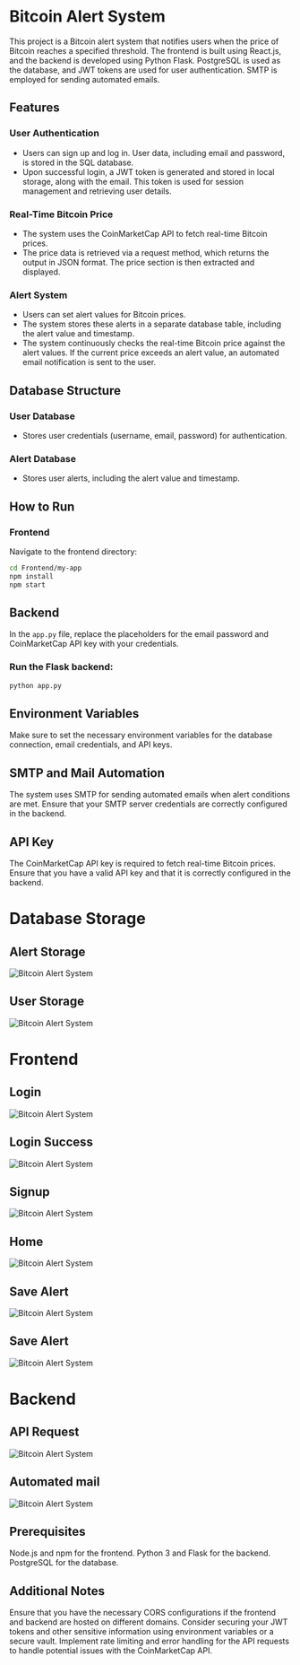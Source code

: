 # Bitcoin Alert System

This project is a Bitcoin alert system that notifies users when the price of Bitcoin reaches a specified threshold. The frontend is built using React.js, and the backend is developed using Python Flask. PostgreSQL is used as the database, and JWT tokens are used for user authentication. SMTP is employed for sending automated emails.

## Features

### User Authentication
- Users can sign up and log in. User data, including email and password, is stored in the SQL database.
- Upon successful login, a JWT token is generated and stored in local storage, along with the email. This token is used for session management and retrieving user details.

### Real-Time Bitcoin Price
- The system uses the CoinMarketCap API to fetch real-time Bitcoin prices.
- The price data is retrieved via a request method, which returns the output in JSON format. The price section is then extracted and displayed.

### Alert System
- Users can set alert values for Bitcoin prices.
- The system stores these alerts in a separate database table, including the alert value and timestamp.
- The system continuously checks the real-time Bitcoin price against the alert values. If the current price exceeds an alert value, an automated email notification is sent to the user.

## Database Structure

### User Database
- Stores user credentials (username, email, password) for authentication.

### Alert Database
- Stores user alerts, including the alert value and timestamp.

## How to Run

### Frontend
Navigate to the frontend directory:
```bash
cd Frontend/my-app
npm install
npm start
```
## Backend

In the `app.py` file, replace the placeholders for the email password and CoinMarketCap API key with your credentials.

### Run the Flask backend:

```bash
python app.py
```

## Environment Variables
Make sure to set the necessary environment variables for the database connection, email credentials, and API keys.

## SMTP and Mail Automation
The system uses SMTP for sending automated emails when alert conditions are met. Ensure that your SMTP server credentials are correctly configured in the backend.

## API Key
The CoinMarketCap API key is required to fetch real-time Bitcoin prices. Ensure that you have a valid API key and that it is correctly configured in the backend.

# Database Storage 

## Alert Storage
![Bitcoin Alert System](https://github.com/Mamlesh18/tanX.fi-Backend-Internship-/blob/main/images/alert_db.png)
## User Storage
![Bitcoin Alert System](https://github.com/Mamlesh18/tanX.fi-Backend-Internship-/blob/main/images/user_db.png)

# Frontend

## Login
![Bitcoin Alert System](https://github.com/Mamlesh18/tanX.fi-Backend-Internship-/blob/main/images/login.png)

## Login Success
![Bitcoin Alert System](https://github.com/Mamlesh18/tanX.fi-Backend-Internship-/blob/main/images/login_success.png)
## Signup
![Bitcoin Alert System](https://github.com/Mamlesh18/tanX.fi-Backend-Internship-/blob/main/images/signup.png)

## Home
![Bitcoin Alert System](https://github.com/Mamlesh18/tanX.fi-Backend-Internship-/blob/main/images/home.png)

## Save Alert
![Bitcoin Alert System](https://github.com/Mamlesh18/tanX.fi-Backend-Internship-/blob/main/images/save_alert.png)

## Save Alert
![Bitcoin Alert System](https://github.com/Mamlesh18/tanX.fi-Backend-Internship-/blob/main/images/your_alert.png)

# Backend

## API Request
![Bitcoin Alert System](https://github.com/Mamlesh18/tanX.fi-Backend-Internship-/blob/main/images/backend_api.png)


## Automated mail
![Bitcoin Alert System](https://github.com/Mamlesh18/tanX.fi-Backend-Internship-/blob/main/images/mail.png)



## Prerequisites
Node.js and npm for the frontend.
Python 3 and Flask for the backend.
PostgreSQL for the database.

## Additional Notes
Ensure that you have the necessary CORS configurations if the frontend and backend are hosted on different domains.
Consider securing your JWT tokens and other sensitive information using environment variables or a secure vault.
Implement rate limiting and error handling for the API requests to handle potential issues with the CoinMarketCap API.


